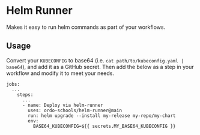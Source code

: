 # Helm Runner

Makes it easy to run helm commands as part of your workflows.

## Usage

Convert your `KUBECONFIG` to base64 (i.e. `cat path/to/kubeconfig.yaml | base64`), and add it as a GitHub secret. Then add the below as a step in your workflow and modify it to meet your needs.

```
jobs:
  ...
    steps:
      ...
      - name: Deploy via helm-runner
        uses: ordo-schools/helm-runner@main
        run: helm upgrade --install my-release my-repo/my-chart
        env:
          BASE64_KUBECONFIG=${{ secrets.MY_BASE64_KUBECONFIG }}
```
